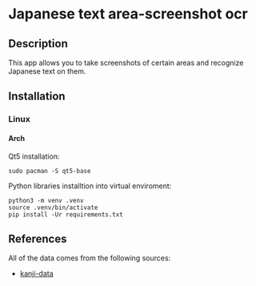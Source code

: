 # Japanese text area-screenshot ocr

## Description
This app allows you to take screenshots of certain areas and recognize Japanese text on them.

## Installation

### Linux

#### Arch

Qt5 installation:

```
sudo pacman -S qt5-base
```

Python libraries installtion into virtual enviroment:

```
python3 -m venv .venv
source .venv/bin/activate
pip install -Ur requirements.txt
```

## References

All of the data comes from the following sources:

* [kanji-data](https://github.com/davidluzgouveia/kanji-data)

